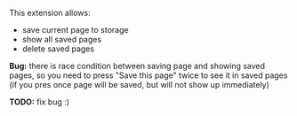 This extension allows:
 - save current page to storage
 - show all saved pages
 - delete saved pages
 
**Bug:** there is race condition between saving page and showing saved pages, so you need to press "Save this page" twice to see it in saved pages (if you pres once page will be saved, but will not show up immediately)

**TODO:** fix bug :)
